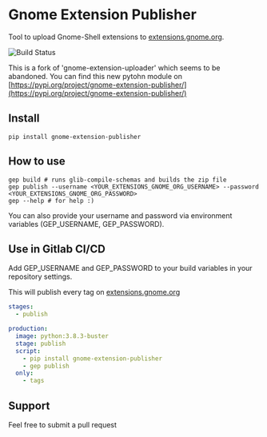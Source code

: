 # Gnome Extension Publisher
Tool to upload Gnome-Shell extensions to [extensions.gnome.org](https://extensions.gnome.org).

![Build Status](https://github.com/dmzoneill/gnome-extension-publisher/actions/workflows/main.yml/badge.svg)

This is a fork of 'gnome-extension-uploader' which seems to be abandoned.  You can find this new pytohn module on [https://pypi.org/project/gnome-extension-publisher/](https://pypi.org/project/gnome-extension-publisher/)


## Install
```console
pip install gnome-extension-publisher
```

## How to use
```console
gep build # runs glib-compile-schemas and builds the zip file
gep publish --username <YOUR_EXTENSIONS_GNOME_ORG_USERNAME> --password <YOUR_EXTENSIONS_GNOME_ORG_PASSWORD>
gep --help # for help :)
```

You can also provide your username and password via environment variables (GEP_USERNAME, GEP_PASSWORD).

## Use in Gitlab CI/CD
Add GEP_USERNAME and GEP_PASSWORD to your build variables in your repository settings.

This will publish every tag on [extensions.gnome.org](https://extensions.gnome.org)
```yaml
stages:
  - publish

production:
  image: python:3.8.3-buster
  stage: publish
  script:
    - pip install gnome-extension-publisher
    - gep publish
  only:
    - tags
```

## Support
Feel free to submit a pull request
